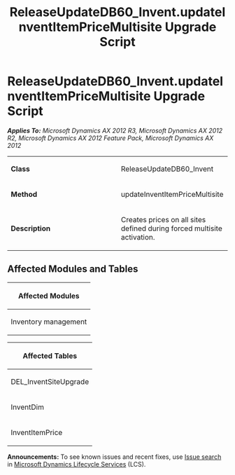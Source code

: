 ﻿---
title: ReleaseUpdateDB60_Invent.updateInventItemPriceMultisite Upgrade Script
TOCTitle: ReleaseUpdateDB60_Invent.updateInventItemPriceMultisite Upgrade Script
ms:assetid: 4881b1f0-c635-d798-a098-11c634c4c694
ms:mtpsurl: https://msdn.microsoft.com/en-us/library/JJ685335(v=AX.60)
ms:contentKeyID: 49708040
ms.date: 05/18/2015
mtps_version: v=AX.60
---

# ReleaseUpdateDB60\_Invent.updateInventItemPriceMultisite Upgrade Script 


_**Applies To:** Microsoft Dynamics AX 2012 R3, Microsoft Dynamics AX 2012 R2, Microsoft Dynamics AX 2012 Feature Pack, Microsoft Dynamics AX 2012_

<table>
<colgroup>
<col style="width: 50%" />
<col style="width: 50%" />
</colgroup>
<tbody>
<tr class="odd">
<td><p><strong>Class</strong></p></td>
<td><p>ReleaseUpdateDB60_Invent</p></td>
</tr>
<tr class="even">
<td><p><strong>Method</strong></p></td>
<td><p>updateInventItemPriceMultisite</p></td>
</tr>
<tr class="odd">
<td><p><strong>Description</strong></p></td>
<td><p>Creates prices on all sites defined during forced multisite activation.</p></td>
</tr>
</tbody>
</table>


## Affected Modules and Tables

<table>
<colgroup>
<col style="width: 100%" />
</colgroup>
<thead>
<tr class="header">
<th><p>Affected Modules</p></th>
</tr>
</thead>
<tbody>
<tr class="odd">
<td><p>Inventory management</p></td>
</tr>
</tbody>
</table>


<table>
<colgroup>
<col style="width: 100%" />
</colgroup>
<thead>
<tr class="header">
<th><p>Affected Tables</p></th>
</tr>
</thead>
<tbody>
<tr class="odd">
<td><p>DEL_InventSiteUpgrade</p></td>
</tr>
<tr class="even">
<td><p>InventDim</p></td>
</tr>
<tr class="odd">
<td><p>InventItemPrice</p></td>
</tr>
</tbody>
</table>

  
**Announcements:** To see known issues and recent fixes, use [Issue search](http://go.microsoft.com/fwlink/?linkid=389258) in [Microsoft Dynamics Lifecycle Services](http://go.microsoft.com/fwlink/?linkid=306505) (LCS).

